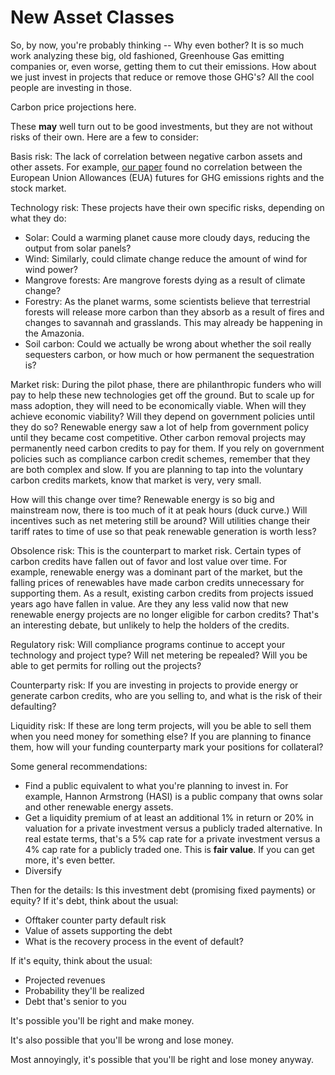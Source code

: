# New Asset Classes

So, by now, you're probably thinking -- Why even bother?  It is so much work analyzing these big, old fashioned, Greenhouse Gas emitting companies or, even worse, getting them to cut their emissions.  How about we just invest in projects that reduce or remove those GHG's?  All the cool people are investing in those.  

Carbon price projections here.

These __may__ well turn out to be good investments, but they are not without risks of their own.  Here are a few to consider:

Basis risk: The lack of correlation between negative carbon assets and other assets.  For example, [our paper](https://papers.ssrn.com/sol3/papers.cfm?abstract_id=3967613) found no correlation between the European Union Allowances (EUA) futures for GHG emissions rights and the stock market.  

Technology risk: These projects have their own specific risks, depending on what they do:

- Solar: Could a warming planet cause more cloudy days, reducing the output from solar panels?
- Wind: Similarly, could climate change reduce the amount of wind for wind power?
- Mangrove forests: Are mangrove forests dying as a result of climate change?
- Forestry: As the planet warms, some scientists believe that terrestrial forests will release more carbon than they absorb as a result of fires and changes to savannah and grasslands.  This may already be happening in the Amazonia.
- Soil carbon: Could we actually be wrong about whether the soil really sequesters carbon, or how much or how permanent the sequestration is?

Market risk: During the pilot phase, there are philanthropic funders who will pay to help these new technologies get off the ground.  But to scale up for mass adoption, they will need to be economically viable.  When will they achieve economic viability?  Will they depend on government policies until they do so?  Renewable energy saw a lot of help from government policy until they became cost competitive.  Other carbon removal projects may permanently need carbon credits to pay for them.  If you rely on government policies such as compliance carbon credit schemes, remember that they are both complex and slow.  If you are planning to tap into the voluntary carbon credits markets, know that market is very, very small.

How will this change over time?  Renewable energy is so big and mainstream now, there is too much of it at peak hours (duck curve.)  Will incentives such as net metering still be around?  Will utilities change their tariff rates to time of use so that peak renewable generation is worth less?  

Obsolence risk: This is the counterpart to market risk.  Certain types of carbon credits have fallen out of favor and lost value over time.  For example, renewable energy was a dominant part of the market, but the falling prices of renewables have made carbon credits unnecessary for supporting them.  As a result, existing carbon credits from projects issued years ago have fallen in value.  Are they any less valid now that new renewable energy projects are no longer eligible for carbon credits?  That's an interesting debate, but unlikely to help the holders of the credits.

Regulatory risk: Will compliance programs continue to accept your technology and project type?  Will net metering be repealed?  Will you be able to get permits for rolling out the projects?

Counterparty risk: If you are investing in projects to provide energy or generate carbon credits, who are you selling to, and what is the risk of their defaulting?

Liquidity risk: If these are long term projects, will you be able to sell them when you need money for something else?  If you are planning to finance them, how will your funding counterparty mark your positions for collateral?

Some general recommendations:

- Find a public equivalent to what you're planning to invest in.  For example, Hannon Armstrong (HASI) is a public company that owns solar and other renewable energy assets.
- Get a liquidity premium of at least an additional 1% in return or 20% in valuation for a private investment versus a publicly traded alternative.  In real estate terms, that's a 5% cap rate for a private investment versus a 4% cap rate for a publicly traded one.  This is __fair value__.  If you can get more, it's even better.
- Diversify

Then for the details: Is this investment debt (promising fixed payments) or equity?  If it's debt, think about the usual:

- Offtaker counter party default risk
- Value of assets supporting the debt
- What is the recovery process in the event of default?

If it's equity, think about the usual:

- Projected revenues
- Probability they'll be realized
- Debt that's senior to you

It's possible you'll be right and make money.

It's also possible that you'll be wrong and lose money.

Most annoyingly, it's possible that you'll be right and lose money anyway.

